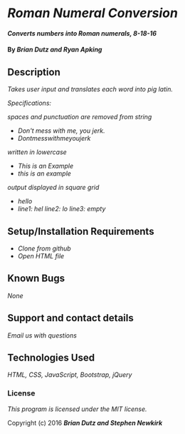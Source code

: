 # _Roman Numeral Conversion_

#### _Converts numbers into Roman numerals, 8-18-16_

#### By _**Brian Dutz and Ryan Apking**_

## Description

_Takes user input and translates each word into pig latin._

_Specifications:_

_spaces and punctuation are removed from string_
* _Don't mess with me, you jerk._
* _Dontmesswithmeyoujerk_

_written in lowercase_
* _This is an Example_
* _this is an example_

_output displayed in square grid_
* _hello_
* _line1: hel line2: lo line3: empty_

## Setup/Installation Requirements

* _Clone from github_
* _Open HTML file_

## Known Bugs

_None_

## Support and contact details

_Email us with questions_

## Technologies Used

_HTML, CSS, JavaScript, Bootstrap, jQuery_

### License

*This program is licensed under the MIT license.*

Copyright (c) 2016 **_Brian Dutz and Stephen Newkirk_**
